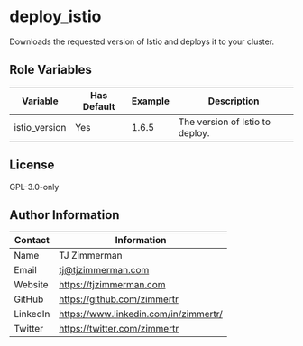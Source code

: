 deploy_istio
=========

Downloads the requested version of Istio and deploys it to your cluster.

Role Variables
--------------

| Variable             | Has Default | Example                                                      | Description                                   |
| -------------------- | ----------- | ------------------------------------------------------------ | --------------------------------------------- |
| istio_version | Yes         | 1.6.5 | The version of Istio to deploy.

License
-------

GPL-3.0-only

Author Information
------------------

| Contact  | Information                           |
| -------- | ------------------------------------- |
| Name     | TJ Zimmerman                          |
| Email    | tj@tjzimmerman.com                    |
| Website  | https://tjzimmerman.com               |
| GitHub   | https://github.com/zimmertr           |
| LinkedIn | https://www.linkedin.com/in/zimmertr/ |
| Twitter  | https://twitter.com/zimmertr          |

